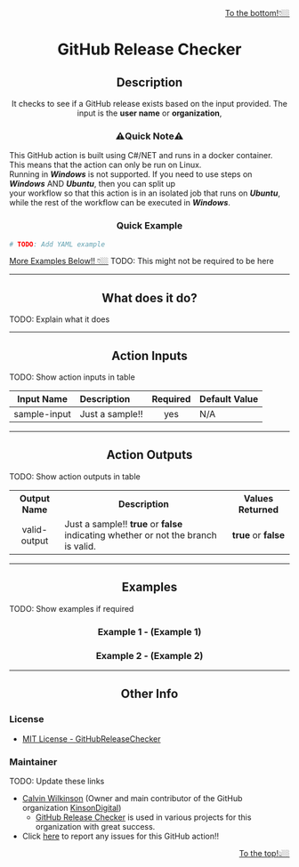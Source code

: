 <div align="right"><a href="#bottom">To the bottom!👇🏼</a></div>

<h1 id="top" align="center">

**GitHub Release Checker**
</h1>

<div align="center">

<div hidden>TODO: ADD BADGES HERE</div>

</div>

<div align="center">

## **Description**

It checks to see if a GitHub release exists based on the input provided.  The input is the **user name** or **organization**, 

<!-- TODO: Add more here -->

</div>

<div align="center"><h3 style="font-weight:bold">⚠️Quick Note⚠️</h3></div>

This GitHub action is built using C#/NET and runs in a docker container.  This means that the action can only be run on Linux.  
Running in ***Windows*** is not supported.  If you need to use steps on ***Windows*** AND ***Ubuntu***, then you can split up  
your workflow so that this action is in an isolated job that runs on ***Ubuntu***, while the rest of the workflow can be executed in ***Windows***.

<div align="center"><h3 style="font-weight:bold">Quick Example</h3></div>


```yaml
# TODO: Add YAML example
```

<div align="left">
<a href="#examples">More Examples Below!! 👇🏼</a> TODO: This might not be required to be here
</div>

---

<div align="center"><h2 style="font-weight:bold">What does it do?</h2></div>

TODO: Explain what it does

---

<div align="center">

## **Action Inputs**
</div>

TODO: Show action inputs in table

| Input Name | Description | Required | Default Value |
|---|:----|:---:|---|
| sample-input | Just a sample!! | yes | N/A |

---

<div align="center">

## **Action Outputs**
</div>

TODO: Show action outputs in table

<table align="center">
    <tr>
        <th>Output Name</th>
        <th>Description</th>
        <th>Values Returned</th>
    </tr>
    <tr align="center">
        <td>valid-output</td>
        <td align="left">Just a sample!! <span style="font-weight: bold">true</span> or <span style="font-weight: bold">false</span> indicating whether or not the branch is valid.</td>
        <td><span style="font-weight: bold">true</span> or <span style="font-weight: bold">false</span></td>
    </tr>
</table>

---

<div id="examples" align="center" style="font-weight:bold">

## **Examples**
</div>

TODO: Show examples if required

<div align="center">

### **Example 1 - (Example 1)**
</div>

<div align="center">

### **Example 2 - (Example 2)**
</div>

---

<div id="bottom" align="center">

## **Other Info**
</div>

<div align="left">

### License

- [MIT License - GitHubReleaseChecker]()
</div>

<div align="left">

### Maintainer
</div>

TODO: Update these links

- [Calvin Wilkinson](https://github.com/CalvinWilkinson) (Owner and main contributor of the GitHub organization [KinsonDigital](https://github.com/KinsonDigital))
  - [GitHub Release Checker](https://github.com/KinsonDigital/GitHubReleaseChecker) is used in various projects for this organization with great success.
- Click [here](https://github.com/KinsonDigital/GitHubReleaseChecker/issues/new/choose) to report any issues for this GitHub action!!

<div align="right"><a href="#top">To the top!👆🏼</a></div>
